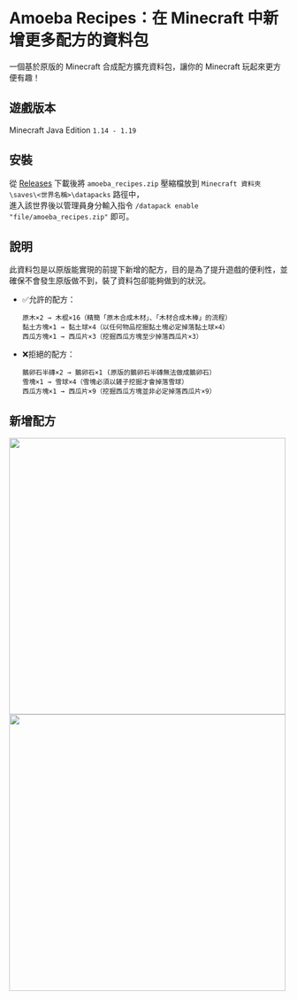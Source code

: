 # Amoeba Recipes：在 Minecraft 中新增更多配方的資料包

一個基於原版的 Minecraft 合成配方擴充資料包，讓你的 Minecraft 玩起來更方便有趣！

## 遊戲版本

Minecraft Java Edition `1.14 - 1.19`

## 安裝

從 [Releases](../../releases) 下載後將 `amoeba_recipes.zip` 壓縮檔放到 `Minecraft 資料夾\saves\<世界名稱>\datapacks` 路徑中，  
進入該世界後以管理員身分輸入指令 `/datapack enable "file/amoeba_recipes.zip"` 即可。

## 說明

此資料包是以原版能實現的前提下新增的配方，目的是為了提升遊戲的便利性，並確保不會發生原版做不到，裝了資料包卻能夠做到的狀況。

- ✅允許的配方：
  ```
  原木×2 → 木棍×16（精簡「原木合成木材」、「木材合成木棒」的流程）
  黏土方塊×1 → 黏土球×4（以任何物品挖掘黏土塊必定掉落黏土球×4）
  西瓜方塊×1 → 西瓜片×3（挖掘西瓜方塊至少掉落西瓜片×3）
  ```
- ❌拒絕的配方：
  ```
  鵝卵石半磚×2 → 鵝卵石×1 (原版的鵝卵石半磚無法做成鵝卵石）
  雪塊×1 → 雪球×4（雪塊必須以鏟子挖掘才會掉落雪球）
  西瓜方塊×1 → 西瓜片×9（挖掘西瓜方塊並非必定掉落西瓜片×9）
  ```
## 新增配方

<img src="https://github.com/amoeba1125/amoeba_recipes/assets/121224522/3e143526-8d7b-49bc-9e9d-5c0d23277d1c" width="500px">
<img src="https://github.com/amoeba1125/amoeba_recipes/assets/121224522/dd979937-ae6c-4aff-a20a-da823535fedc" width="500px">
